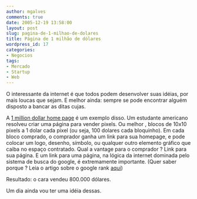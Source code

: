 ```yaml
---
author: mgalves
comments: true
date: 2005-12-19 13:58:00
layout: post
slug: pagina-de-1-milhao-de-dolares
title: Página de 1 milhão de dólares
wordpress_id: 17
categories:
- Negocios
tags:
- Mercado
- Startup
- Web
---
```


O interessante da internet é que todos podem desenvolver suas idéias, por mais loucas que sejam. E melhor ainda: sempre se pode encontrar alguém disposto a bancar as ditas cujas.

A [1 million dollar home page](http://www.milliondollarhomepage.com/) é um exemplo disso. Um estudante americano resolveu criar  uma página para vender pixels. Ou melhor ,  blocos de 10x10 pixels a 1 dolar cada pixel (ou seja, 100 dolares cada bloquinho). Em cada bloco comprado, o comprador ganha um link para sua homepage, e pode colocar um logo, desenho, símbolo, ou qualquer outro elemento gráfico que caiba no espaço contratado. Qual a vantage para o comprador ? Link para sua página. E um link para uma página, na lógica da internet dominada pelo sistema de busca do google, é extremamente importante. (Quer saber porque ? Leia o artigo sobre o google rank [aqui](http://www.iprcom.com/papers/pagerank/))

Resultado: o cara vendeu 800.000 dólares.

Um dia ainda vou ter uma idéia dessas.
